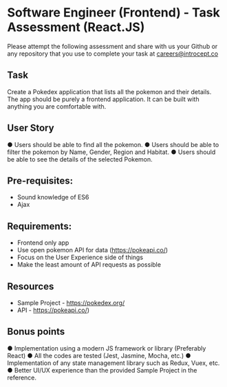 # Software Engineer (Frontend) - Task Assessment (React.JS)
Please attempt the following assessment and share with us your Github or any repository that
you use to complete your task at careers@introcept.co

## Task
Create a Pokedex application that lists all the pokemon and their
details. The app should be purely a frontend application. It can be built
with anything you are comfortable with.

## User Story
● Users should be able to find all the pokemon.
● Users should be able to filter the pokemon by Name, Gender, Region and Habitat.
● Users should be able to see the details of the selected Pokemon.

## Pre-requisites:
- Sound knowledge of ES6
- Ajax

## Requirements:
- Frontend only app
- Use open pokemon API for data (https://pokeapi.co/)
- Focus on the User Experience side of things
- Make the least amount of API requests as possible

## Resources
- Sample Project - https://pokedex.org/
- API - https://pokeapi.co/)

## Bonus points
● Implementation using a modern JS framework or library (Preferably React)
● All the codes are tested (Jest, Jasmine, Mocha, etc.)
● Implementation of any state management library such as Redux, Vuex, etc.
● Better UI/UX experience than the provided Sample Project in the reference.
